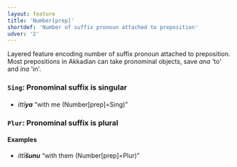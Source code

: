```yaml
---
layout: feature
title: 'Number[prep]'
shortdef: 'Number of suffix pronoun attached to preposition'
udver: '2'
---
```


Layered feature encoding number of suffix pronoun attached to preposition. Most prepositions in Akkadian can take pronominal objects, save _ana_ 'to' and _ina_ 'in'. 

### <a name="Sing">`Sing`</a>: Pronominal suffix is singular
####
* _ittī<b>ya</b>_ “with me (Number[prep]=Sing)”

### <a name="Plur">`Plur`</a>: Pronominal suffix is plural
#### Examples
* _ittī<b>šunu</b>_ “with them (Number[prep]=Plur)”




